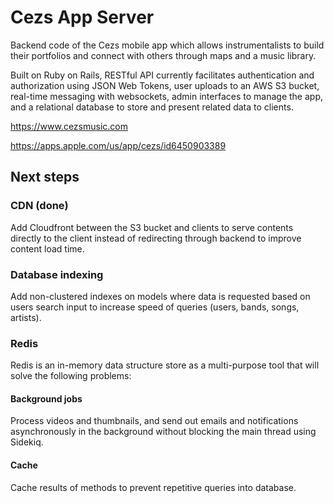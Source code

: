 # Cezs App Server

Backend code of the Cezs mobile app which allows instrumentalists to build their portfolios and connect with others through maps and a music library. 

Built on Ruby on Rails, RESTful API currently facilitates authentication and authorization using JSON Web Tokens, user uploads to an AWS S3 bucket, real-time messaging with websockets, admin interfaces to manage the app, and a relational database to store and present related data to clients.

https://www.cezsmusic.com

https://apps.apple.com/us/app/cezs/id6450903389

## Next steps

### CDN (done)

Add Cloudfront between the S3 bucket and clients to serve contents directly to the client instead of redirecting through backend to improve content load time.

### Database indexing

Add non-clustered indexes on models where data is requested based on users search input to increase speed of queries (users, bands, songs, artists).


### Redis

Redis is an in-memory data structure store as a multi-purpose tool that will solve the following problems: 

#### Background jobs

Process videos and thumbnails, and send out emails and notifications asynchronously in the background without blocking the main thread using Sidekiq.

#### Cache
Cache results of methods to prevent repetitive queries into database.
